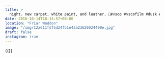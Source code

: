 ```yaml
---
title: >
  night. new carpet, white paint, and leather. 🌄#vsco #vscofilm #dusk #interior #shadow
date: 2016-10-14T18:13:57+00:00
location: "Friar Waddon"
image: "/img/12a611fdf5d24fb1e42a23620024490e.jpg"
draft: false
instagram: true
---
```


{{<photo src="/img/12a611fdf5d24fb1e42a23620024490e.jpg">}}

